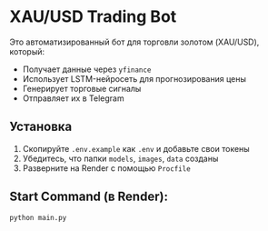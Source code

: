 # XAU/USD Trading Bot

Это автоматизированный бот для торговли золотом (XAU/USD), который:
- Получает данные через `yfinance`
- Использует LSTM-нейросеть для прогнозирования цены
- Генерирует торговые сигналы
- Отправляет их в Telegram

## Установка

1. Скопируйте `.env.example` как `.env` и добавьте свои токены
2. Убедитесь, что папки `models`, `images`, `data` созданы
3. Разверните на Render с помощью `Procfile`

## Start Command (в Render):

```bash
python main.py

